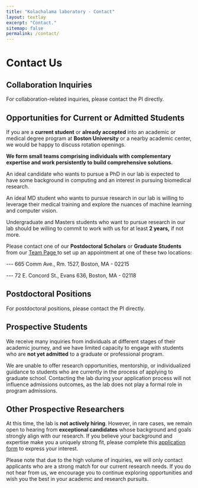 ```yaml
---
title: "Kolachalama laboratory - Contact"
layout: textlay
excerpt: "Contact."
sitemap: false
permalink: /contact/
---
```


# Contact Us

## Collaboration Inquiries

For collaboration-related inquiries, please contact the PI directly.

## Opportunities for Current or Admitted Students

If you are a <b>current student</b> or <b>already accepted</b> into an academic or medical 
degree program at <b>Boston University</b> or a nearby academic center, we would be happy to discuss rotation openings.

<b>We form small teams comprising individuals with complementary expertise and work persistently to build comprehensive solutions.</b>

An ideal candidate who wants to pursue a PhD in our lab is expected to have some background in computing and an interest in pursuing biomedical research.

An ideal MD student who wants to pursue research in our lab is willing to leverage their medical training and explore the nuances of  machine learning and computer vision.

Undergraduate and Masters students who want to pursue research in our lab should be willing to commit to work with us for at least <b>2 years,</b> if not more.

Please contact one of our <b>Postdoctoral Scholars</b> or <b>Graduate Students</b> from our <a href="https://vkola-lab.github.io/team/" >Team Page </a> to set up an appointment at one of these two locations:

--- 665 Comm Ave., Rm. 1527, Boston, MA - 02215

--- 72 E. Concord St., Evans 636, Boston, MA - 02118

## Postdoctoral Positions

For postdoctoral positions, please contact the PI directly.

## Prospective Students

We receive many inquiries from individuals at different stages of their academic journey, and we have limited capacity to engage with students who are <b>not yet admitted</b> to a graduate or professional program.

We are unable to offer research opportunities, mentorship, or individualized guidance to students who are currently in the process of applying to graduate school. Contacting the lab during your application process will not influence admissions outcomes, as the lab does not play a formal role in program admissions.

## Other Prospective Researchers

At this time, the lab is <b>not actively hiring</b>. However, in rare cases, we remain open to hearing from <b>exceptional candidates</b> whose background and goals strongly align with our research. If you believe your background and expertise make you a uniquely strong fit, please complete this [application form](https://forms.gle/9nFG4KkpSypELuoA9) to express your interest.

Please note that due to the high volume of inquiries, we will only contact applicants who are a strong match for our current research needs. If you do not hear from us, we encourage you to continue exploring opportunities and wish you the best in your academic and research pursuits.
